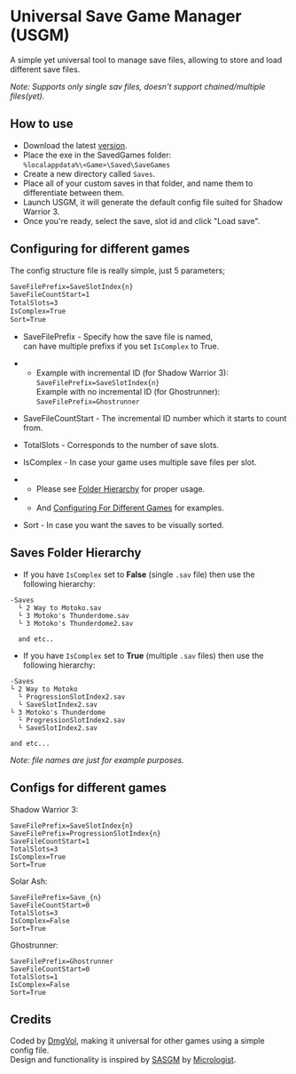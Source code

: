 # Universal Save Game Manager (USGM)
A simple yet universal tool to manage save files, allowing to store and load different save files.

*Note: Supports only single sav files, doesn't support chained/multiple files(yet).*

## How to use
- Download the latest [version](https://github.com/Dmgvol/USGM/raw/main/USGM/bin/Release/USGM.exe).
- Place the exe in the SavedGames folder: </br>
`%localappdata%\<Game>\Saved\SaveGames`
- Create a new directory called `Saves`.
- Place all of your custom saves in that folder, and name them to differentiate between them. 
- Launch USGM, it will generate the default config file suited for Shadow Warrior 3.
- Once you're ready, select the save, slot id and click "Load save".


## Configuring for different games
The config structure file is really simple, just 5 parameters;
```css
SaveFilePrefix=SaveSlotIndex{n}
SaveFileCountStart=1
TotalSlots=3
IsComplex=True
Sort=True
```

- SaveFilePrefix - Specify how the save file is named,</br>
can have multiple prefixs if you set `IsComplex` to True.
  
- - Example with incremental ID (for Shadow Warrior 3):</br>
`SaveFilePrefix=SaveSlotIndex{n}` </br>
Example with no incremental ID (for Ghostrunner):</br>
`SaveFilePrefix=Ghostrunner` </br>

- SaveFileCountStart - The incremental ID number which it starts to count from.
- TotalSlots - Corresponds to the number of save slots.

- IsComplex - In case your game uses multiple save files per slot. 
- - Please see [Folder Hierarchy](#saves-folder-hierarchy) for proper usage.
- - And [Configuring For Different Games](#configuring-for-different-games) for examples.
- Sort -  In case you want the saves to be visually sorted.


## Saves Folder Hierarchy 
- If you have `IsComplex` set to **False** (single `.sav` file) then use the following hierarchy:
```
-Saves
  └ 2 Way to Motoko.sav
  └ 3 Motoko's Thunderdome.sav
  └ 3 Motoko's Thunderdome2.sav

  and etc..
```

- If you have `IsComplex` set to **True** (multiple `.sav` files) then use the following hierarchy:
```
-Saves
└ 2 Way to Motoko
  └ ProgressionSlotIndex2.sav
  └ SaveSlotIndex2.sav
└ 3 Motoko's Thunderdome
  └ ProgressionSlotIndex2.sav
  └ SaveSlotIndex2.sav

and etc...
```

_Note: file names are just for example purposes._</br>

## Configs for different games 
Shadow Warrior 3:
```
SaveFilePrefix=SaveSlotIndex{n}
SaveFilePrefix=ProgressionSlotIndex{n}
SaveFileCountStart=1
TotalSlots=3
IsComplex=True
Sort=True
```

Solar Ash:
```
SaveFilePrefix=Save_{n}
SaveFileCountStart=0
TotalSlots=3
IsComplex=False
Sort=True
```


Ghostrunner:
```
SaveFilePrefix=Ghostrunner
SaveFileCountStart=0
TotalSlots=1
IsComplex=False
Sort=True
```

## Credits
Coded by [DmgVol](https://github.com/Dmgvol/), making it universal for other games using a simple config file.</br>
Design and functionality is inspired by [SASGM](https://github.com/Micrologist/SASGM) by [Micrologist](https://github.com/Micrologist).
